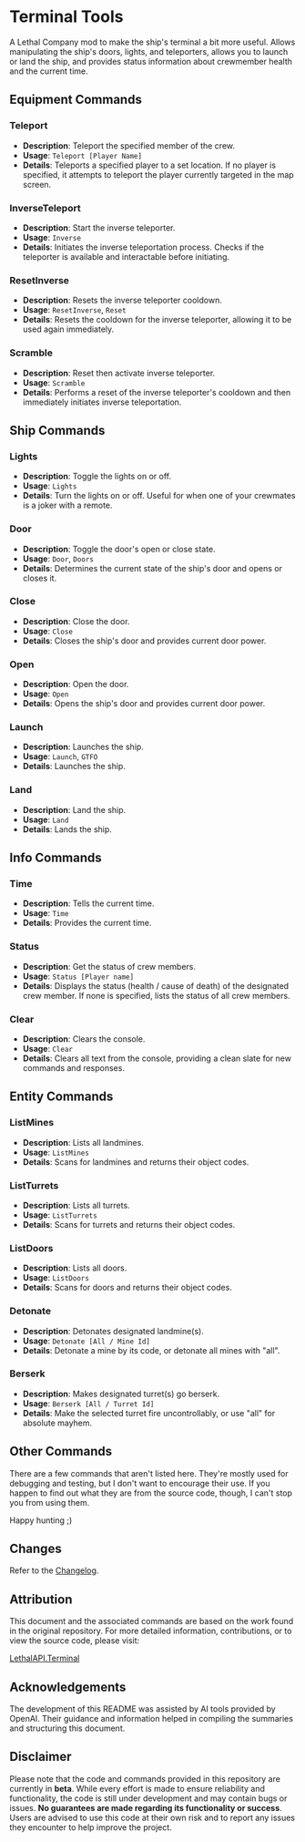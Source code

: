 # Terminal Tools

A Lethal Company mod to make the ship's terminal a bit more useful. Allows manipulating the ship's doors, lights, and teleporters, allows you to launch or land the ship, and provides status information about crewmember health and the current time.

## Equipment Commands

### Teleport
- **Description**: Teleport the specified member of the crew.
- **Usage**: `Teleport [Player Name]`
- **Details**: Teleports a specified player to a set location. If no player is specified, it attempts to teleport the player currently targeted in the map screen.

### InverseTeleport
- **Description**: Start the inverse teleporter.
- **Usage**: `Inverse`
- **Details**: Initiates the inverse teleportation process. Checks if the teleporter is available and interactable before initiating.

### ResetInverse
- **Description**: Resets the inverse teleporter cooldown.
- **Usage**: `ResetInverse`, `Reset`
- **Details**: Resets the cooldown for the inverse teleporter, allowing it to be used again immediately.

### Scramble
- **Description**: Reset then activate inverse teleporter.
- **Usage**: `Scramble`
- **Details**: Performs a reset of the inverse teleporter's cooldown and then immediately initiates inverse teleportation.

## Ship Commands

### Lights
- **Description**: Toggle the lights on or off.
- **Usage**: `Lights`
- **Details**: Turn the lights on or off. Useful for when one of your crewmates is a joker with a remote.

### Door
- **Description**: Toggle the door's open or close state.
- **Usage**: `Door`, `Doors`
- **Details**: Determines the current state of the ship's door and opens or closes it.

### Close
- **Description**: Close the door.
- **Usage**: `Close`
- **Details**: Closes the ship's door and provides current door power.

### Open
- **Description**: Open the door.
- **Usage**: `Open`
- **Details**: Opens the ship's door and provides current door power.

### Launch
- **Description**: Launches the ship.
- **Usage**: `Launch`, `GTFO`
- **Details**: Launches the ship.

### Land
- **Description**: Land the ship.
- **Usage**: `Land`
- **Details**: Lands the ship.

## Info Commands

### Time
- **Description**: Tells the current time.
- **Usage**: `Time`
- **Details**: Provides the current time.

### Status
- **Description**: Get the status of crew members.
- **Usage**: `Status [Player name]`
- **Details**: Displays the status (health / cause of death) of the designated crew member. If none is specified, lists the status of all crew members.

### Clear
- **Description**: Clears the console.
- **Usage**: `Clear`
- **Details**: Clears all text from the console, providing a clean slate for new commands and responses.

## Entity Commands

### ListMines
- **Description**: Lists all landmines.
- **Usage**: `ListMines`
- **Details**: Scans for landmines and returns their object codes.

### ListTurrets
- **Description**: Lists all turrets.
- **Usage**: `ListTurrets`
- **Details**: Scans for turrets and returns their object codes.

### ListDoors
- **Description**: Lists all doors.
- **Usage**: `ListDoors`
- **Details**: Scans for doors and returns their object codes.

### Detonate
- **Description**: Detonates designated landmine(s).
- **Usage**: `Detonate [All / Mine Id]`
- **Details**: Detonate a mine by its code, or detonate all mines with "all".

### Berserk
- **Description**: Makes designated turret(s) go berserk.
- **Usage**: `Berserk [All / Turret Id]`
- **Details**: Make the selected turret fire uncontrollably, or use "all" for absolute mayhem.

## Other Commands

There are a few commands that aren't listed here. They're mostly used for debugging and testing, but I don't want to encourage their use. If you happen to find out what they are from the source code, though, I can't stop you from using them.

Happy hunting ;)

## Changes

Refer to the [Changelog](https://github.com/Nasawa/LethalAPI.Terminal/blob/development/CHANGELOG.md).

## Attribution

This document and the associated commands are based on the work found in the original repository. For more detailed information, contributions, or to view the source code, please visit:

[LethalAPI.Terminal](https://github.com/LethalCompany/LethalAPI.Terminal)

## Acknowledgements

The development of this README was assisted by AI tools provided by OpenAI. Their guidance and information helped in compiling the summaries and structuring this document.

## Disclaimer

Please note that the code and commands provided in this repository are currently in **beta**. While every effort is made to ensure reliability and functionality, the code is still under development and may contain bugs or issues. **No guarantees are made regarding its functionality or success**. Users are advised to use this code at their own risk and to report any issues they encounter to help improve the project.

